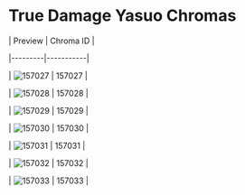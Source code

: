 # True Damage Yasuo Chromas


| Preview | Chroma ID |

|---------|-----------|

| ![157027](https://raw.communitydragon.org/latest/plugins/rcp-be-lol-game-data/global/default/v1/champion-chroma-images/157/157027.png) | 157027 |

| ![157028](https://raw.communitydragon.org/latest/plugins/rcp-be-lol-game-data/global/default/v1/champion-chroma-images/157/157028.png) | 157028 |

| ![157029](https://raw.communitydragon.org/latest/plugins/rcp-be-lol-game-data/global/default/v1/champion-chroma-images/157/157029.png) | 157029 |

| ![157030](https://raw.communitydragon.org/latest/plugins/rcp-be-lol-game-data/global/default/v1/champion-chroma-images/157/157030.png) | 157030 |

| ![157031](https://raw.communitydragon.org/latest/plugins/rcp-be-lol-game-data/global/default/v1/champion-chroma-images/157/157031.png) | 157031 |

| ![157032](https://raw.communitydragon.org/latest/plugins/rcp-be-lol-game-data/global/default/v1/champion-chroma-images/157/157032.png) | 157032 |

| ![157033](https://raw.communitydragon.org/latest/plugins/rcp-be-lol-game-data/global/default/v1/champion-chroma-images/157/157033.png) | 157033 |